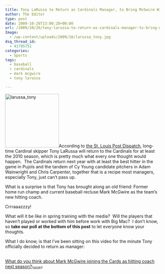 ```yaml
---
title: Tony LaRussa to Return as Cardinals Manager, to Bring McGwire With Him
author: The Editor
type: post
date: 2009-10-26T13:00:28+00:00
url: /2009/10/26/tony-larussa-to-return-as-cardinals-manager-to-bring-mcgwire-with-him/
Image:
  - /wp-content/uploads/2009/10/larussa_tony.jpg
dsq_thread_id:
  - 41795751
categories:
  - Sports
tags:
  - baseball
  - cardinals
  - mark mcgwire
  - tony larussa

---
```

[<img class="alignright size-full wp-image-2082" title="larussa_tony" src="http://punchingkitty.com/wp-content/uploads/2009/10/larussa_tony.jpg" alt="larussa_tony" width="175" height="175" />][1]According to [the St. Louis Post Dispatch][2], long-time Cardinal skipper Tony LaRussa will return to the Cardinals for at least the 2010 season, which is pretty much what every one thought would happen.  The Cardinals return next year with at least the best hitter in the game in Pujols and the tandem of Cy Young candidate pitchers in Adam Wainwright and Chris Carpenter, together that is a recipe most managers, especially Tony, just can&#8217;t pass up.

What is a surprise is that Tony has brought along an old friend: Former home run champ and current baseball recluse Mark McGwire as the team&#8217;s new hitting coach.

Crrraaazzzy!

What will it be like in spring training with the media?  Will the players that haven&#8217;t played or worked with him before work with Big Mac?  I don&#8217;t know, so **take our poll at the bottom of this post** to let everyone know your thoughts.

What I do know, is that I&#8217;ve been sitting on this video for the minute Tony officially decided to return as manager:





<noscript>
  <br /> <a href="http://answers.polldaddy.com/poll/2168494/">What do you think about Mark McGwire joining the Cards as hitting coach next season?</a><span style="font-size:9px;">(<a href="http://www.polldaddy.com">survey</a>)</span><br />
</noscript>

 [1]: http://punchingkitty.com/wp-content/uploads/2009/10/larussa_tony.jpg
 [2]: http://www.stltoday.com/blogzone/commishs-hot-stove/commishs-hot-stove/cardinal-beat-updates/2009/10/tlr-back-mcrae-out-big-mac-appears-in/